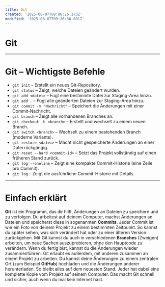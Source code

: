 ```yaml
---
title: Git
created: '2025-08-07T09:06:26.173Z'
modified: '2025-08-07T09:26:30.601Z'
---
```


# Git 



----------
# Git – Wichtigste Befehle 

- `git init` – Erstellt ein neues Git-Repository.  
- `git status` – Zeigt, welche Dateien geändert wurden.  
- `git add <datei>` – Fügt eine bestimmte Datei zur Staging-Area hinzu.  
- `git add .` – Fügt alle geänderten Dateien zur Staging-Area hinzu.  
- `git commit -m "Nachricht"` – Speichert die Änderungen mit einer Commit-Nachricht.  
- `git branch` – Zeigt alle vorhandenen Branches an.  
- `git checkout -b <branch>` – Erstellt und wechselt zu einem neuen Branch.  
- `git switch <branch>` – Wechselt zu einem bestehenden Branch (moderne Variante).  
- `git restore <datei>` – Macht nicht gespeicherte Änderungen an einer Datei rückgängig.  
- `git reset --hard <commit-id>` – Setzt das Projekt vollständig auf einen früheren Stand zurück.  
- `git log --oneline` – Zeigt eine kompakte Commit-Historie (eine Zeile pro Commit).  
- `git log` – Zeigt die ausführliche Commit-Historie mit Details.
---

# Einfach erklärt

**Git** ist ein Programm, das dir hilft, Änderungen an Dateien zu speichern und zu verfolgen.
Du arbeitest auf deinem Computer, machst Änderungen an Dateien und speicherst diese in sogenannten **Commits**. Jeder Commit ist wie ein Foto von deinem Projekt zu einem bestimmten Zeitpunkt. So kannst du später sehen, was sich verändert hat oder zu einer älteren Version zurückgehen.
Mit Git kannst du auch in verschiedenen **Branches** (Zweigen) arbeiten, um neue Sachen auszuprobieren, ohne den Hauptcode zu verändern. Wenn du fertig bist, kannst du die Änderungen wieder zusammenführen.
Git erlaubt es außerdem, mit anderen zusammen an einem Projekt zu arbeiten. Du kannst deine Änderungen zu einem zentralen Ort (zum Beispiel **GitHub**) hochladen und die Änderungen anderer herunterladen. So bleibt alles auf dem neuesten Stand.
Jeder hat dabei eine komplette Kopie vom Projekt auf seinem Computer. Das macht Git schnell und sicher, auch wenn du mal kein Internet hast.

